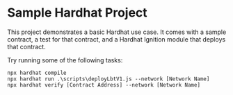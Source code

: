 # Sample Hardhat Project

This project demonstrates a basic Hardhat use case. It comes with a sample contract, a test for that contract, and a Hardhat Ignition module that deploys that contract.

Try running some of the following tasks:

```shell
npx hardhat compile
npx hardhat run .\scripts\deployLbtV1.js --network [Network Name]
npx hardhat verify [Contract Address] --network [Network Name]
```
